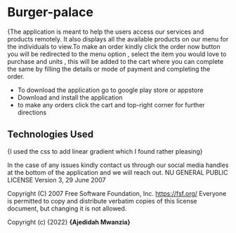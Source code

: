 # Burger-palace

{The application is meant to help the users access our services and products remotely. It also displays all the available products on our menu for the individuals to view.To make an order kindly click the order now button you will be redirected to the menu option , select the item you would love to purchase and units , this will be added to the cart where you can complete the same by filling the details or mode of payment and completing the order.
* To download the application go to google play store or appstore
* Download and install the application
* to make any orders click the cart and top-right corner for further directions


## Technologies Used
{I used the css to add linear gradient which I found rather pleasing}

In the case of any issues kindly contact us through our social media handles at the bottom of the application and we will reach out.
NU GENERAL PUBLIC LICENSE
                       Version 3, 29 June 2007

 Copyright (C) 2007 Free Software Foundation, Inc. <https://fsf.org/>
 Everyone is permitted to copy and distribute verbatim copies
 of this license document, but changing it is not allowed.

Copyright (c) {2022} **{Ajedidah Mwanzia}**
